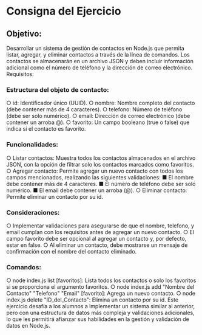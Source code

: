 # Consigna del Ejercicio

## Objetivo:

Desarrollar un sistema de gestión de contactos en Node.js que permita listar,
agregar, y eliminar contactos a través de la línea de comandos. Los contactos se
almacenarán en un archivo JSON y deben incluir información adicional como el número de
teléfono y la dirección de correo electrónico.
Requisitos:

### Estructura del objeto de contacto:

○ id: Identificador único (UUID).
○ nombre: Nombre completo del contacto (debe contener más de 4
caracteres).
○ telefono: Número de teléfono (debe ser solo numérico).
○ email: Dirección de correo electrónico (debe contener un arroba @).
○ favorito: Un campo booleano (true o false) que indica si el contacto es
favorito.

### Funcionalidades:

○ Listar contactos: Muestra todos los contactos almacenados en el archivo
JSON, con la opción de filtrar solo los contactos marcados como favoritos.
○ Agregar contacto: Permite agregar un nuevo contacto con todos los campos
mencionados, realizando las siguientes validaciones:
■ El nombre debe contener más de 4 caracteres.
■ El número de teléfono debe ser solo numérico.
■ El email debe contener un arroba (@).
○ Eliminar contacto: Permite eliminar un contacto por su id.

### Consideraciones:

○ Implementar validaciones para asegurarse de que el nombre, telefono, y
email cumplan con los requisitos antes de agregar un nuevo contacto.
○ El campo favorito debe ser opcional al agregar un contacto y, por defecto,
estar en false.
○ Al eliminar un contacto, debe mostrarse un mensaje de confirmación con el
nombre del contacto eliminado.

### Comandos:

○ node index.js list [favoritos]: Lista todos los contactos o solo los
favoritos si se proporciona el argumento favoritos.
○ node index.js add "Nombre del Contacto" "Telefono"
"Email" [favorito]: Agrega un nuevo contacto.
○ node index.js delete "ID_del_Contacto": Elimina un contacto por
su id.
Este ejercicio desafía a los alumnos a implementar un sistema similar al anterior, pero con
una estructura de datos más compleja y validaciones adicionales, lo que les permitirá
afianzar sus habilidades en la gestión y validación de datos en Node.js.
